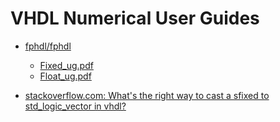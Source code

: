 # VHDL Numerical User Guides

- [fphdl/fphdl](https://github.com/fphdl/fphdl)
  - [Fixed_ug.pdf](https://github.com/FPHDL/fphdl/blob/master/Fixed_ug.pdf)
  - [Float_ug.pdf](https://github.com/FPHDL/fphdl/blob/master/Float_ug.pdf)

- [stackoverflow.com: What's the right way to cast a sfixed to std_logic_vector in vhdl?](https://stackoverflow.com/questions/33677920/whats-the-right-way-to-cast-a-sfixed-to-std-logic-vector-in-vhdl)
